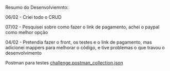 Resumo do Desenvolviemnto:

06/02 - Criei todo o CRUD

07/02 - Pesquisei sobre como fazer o link de pagamento, achei o paypal como melhor opção


04/02 - Pretendia fazer o front, os testes e o link de pagamento,
        mas adicionei mappers para melhorar o código, e tive problemas o que travou o desenvolvimento


Postman para testes
[challenge.postman_collection.json](https://github.com/DiegoPriess/facilitpay-api/files/14160026/challenge.postman_collection.json)
